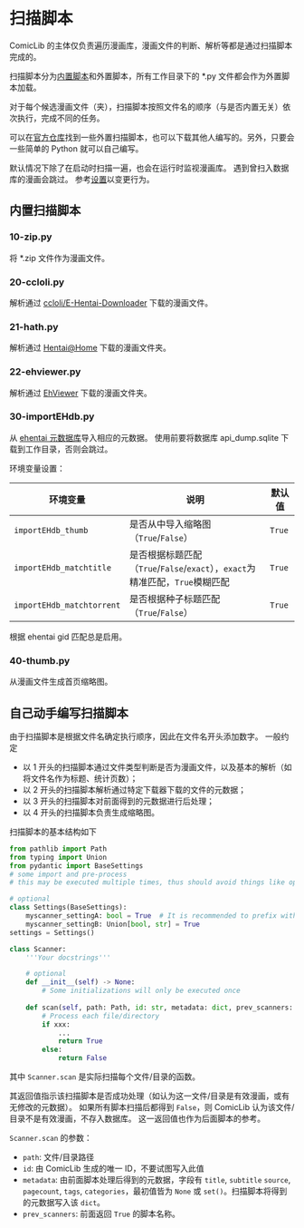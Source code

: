 # 扫描脚本

ComicLib 的主体仅负责遍历漫画库，漫画文件的判断、解析等都是通过扫描脚本完成的。

扫描脚本分为[内置脚本](https://github.com/ComicLib/comiclib/tree/master/comiclib/scanner)和外置脚本，所有工作目录下的 *.py 文件都会作为外置脚本加载。

对于每个候选漫画文件（夹），扫描脚本按照文件名的顺序（与是否内置无关）依次执行，完成不同的任务。

可以在[官方仓库](https://github.com/ComicLib/scanner)找到一些外置扫描脚本，也可以下载其他人编写的。另外，只要会一些简单的 Python 就可以自己编写。

默认情况下除了在启动时扫描一遍，也会在运行时监视漫画库。
遇到曾扫入数据库的漫画会跳过。
参考[设置](settings.md)以变更行为。

## 内置扫描脚本

### 10-zip.py

将 *.zip 文件作为漫画文件。

### 20-ccloli.py

解析通过 [ccloli/E-Hentai-Downloader](https://github.com/ccloli/E-Hentai-Downloader) 下载的漫画文件。

### 21-hath.py

解析通过 [Hentai@Home](https://ehwiki.org/wiki/Hentai@Home#H.40H_Downloader) 下载的漫画文件夹。

### 22-ehviewer.py

解析通过 [EhViewer](https://github.com/seven332/EhViewer) 下载的漫画文件夹。

### 30-importEHdb.py

从 [ehentai 元数据库](https://sukebei.nyaa.si/user/gipaf23445)导入相应的元数据。
使用前要将数据库 api_dump.sqlite 下载到工作目录，否则会跳过。

环境变量设置：

| 环境变量 | 说明 | 默认值 |
| ------- | ---- | ----- |
| `importEHdb_thumb` | 是否从中导入缩略图（`True`/`False`）| `True` |
| `importEHdb_matchtitle` | 是否根据标题匹配（`True`/`False`/`exact`），`exact`为精准匹配，`True`模糊匹配 | `True` |
| `importEHdb_matchtorrent` | 是否根据种子标题匹配（`True`/`False`）| `True` |

根据 ehentai gid 匹配总是启用。

### 40-thumb.py

从漫画文件生成首页缩略图。

## 自己动手编写扫描脚本

由于扫描脚本是根据文件名确定执行顺序，因此在文件名开头添加数字。
一般约定

* 以 1 开头的扫描脚本通过文件类型判断是否为漫画文件，以及基本的解析（如将文件名作为标题、统计页数）；
* 以 2 开头的扫描脚本解析通过特定下载器下载的文件的元数据；
* 以 3 开头的扫描脚本对前面得到的元数据进行后处理；
* 以 4 开头的扫描脚本负责生成缩略图。

扫描脚本的基本结构如下
``` python
from pathlib import Path
from typing import Union
from pydantic import BaseSettings
# some import and pre-process
# this may be executed multiple times, thus should avoid things like opening files

# optional
class Settings(BaseSettings):
    myscanner_settingA: bool = True  # It is recommended to prefix with the scanner name
    myscanner_settingB: Union[bool, str] = True
settings = Settings()

class Scanner:
    '''Your docstrings'''

    # optional
    def __init__(self) -> None:
        # Some initializations will only be executed once
    
    def scan(self, path: Path, id: str, metadata: dict, prev_scanners: list[str]) -> bool:
        # Process each file/directory
        if xxx:
            ...
            return True
        else:
            return False
```
其中 `Scanner.scan` 是实际扫描每个文件/目录的函数。

其返回值指示该扫描脚本是否成功处理（如认为这一文件/目录是有效漫画，或有无修改的元数据）。
如果所有脚本扫描后都得到 `False`，则 ComicLib 认为该文件/目录不是有效漫画，不存入数据库。
这一返回值也作为后面脚本的参考。

`Scanner.scan` 的参数：

* `path`: 文件/目录路径
* `id`: 由 ComicLib 生成的唯一 ID，不要试图写入此值
* `metadata`: 由前面脚本处理后得到的元数据，字段有 `title`, `subtitle` `source`, `pagecount`, `tags`, `categories`，最初值皆为 `None` 或 `set()`。扫描脚本将得到的元数据写入该 `dict`。
* `prev_scanners`: 前面返回 `True` 的脚本名称。
